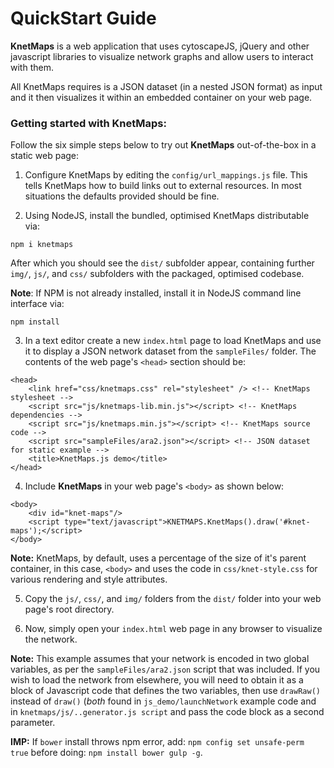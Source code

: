 # QuickStart Guide

**KnetMaps** is a web application that uses cytoscapeJS, jQuery and other javascript libraries to visualize network graphs and allow users to interact with them.

All KnetMaps requires is a JSON dataset (in a nested JSON format) as input and it then visualizes it within an embedded container on your web page.

### Getting started with KnetMaps:

Follow the six simple steps below to try out **KnetMaps** out-of-the-box in a static web page:

1. Configure KnetMaps by editing the `config/url_mappings.js` file. This tells KnetMaps how to build links out to external resources. In most situations the defaults provided should be fine.

2. Using NodeJS, install the bundled, optimised KnetMaps distributable via:
```
npm i knetmaps
```
After which you should see the `dist/` subfolder appear, containing further `img/`, `js/`, and `css/` subfolders with the packaged, optimised codebase. 

**Note**: If NPM is not already installed, install it in NodeJS command line interface via:
```
npm install
```

3. In a text editor create a new `index.html` page to load KnetMaps and use it to display a JSON network dataset from the `sampleFiles/` folder. The contents of the web page's `<head>` section should be:
```
<head>
    <link href="css/knetmaps.css" rel="stylesheet" /> <!-- KnetMaps stylesheet -->
    <script src="js/knetmaps-lib.min.js"></script> <!-- KnetMaps dependencies -->
    <script src="js/knetmaps.min.js"></script> <!-- KnetMaps source code -->    
    <script src="sampleFiles/ara2.json"></script> <!-- JSON dataset for static example -->
    <title>KnetMaps.js demo</title>
</head>
```

4. Include **KnetMaps** in your web page's `<body>` as shown below:
```
<body>
    <div id="knet-maps"/>
    <script type="text/javascript">KNETMAPS.KnetMaps().draw('#knet-maps');</script>
</body>
```

**Note:** KnetMaps, by default, uses a percentage of the size of it's parent container, in this case, `<body>` and uses the code in `css/knet-style.css` for various rendering and style attributes.

5. Copy the `js/`, `css/`, and `img/` folders from the `dist/` folder into your web page's root directory.

6. Now, simply open your `index.html` web page in any browser to visualize the network.

**Note:** This example assumes that your network is encoded in two global variables, as per the `sampleFiles/ara2.json` script that was included. If you wish to load the network from elsewhere, you will need to obtain it as a block of Javascript code that defines the two variables, then use `drawRaw()` instead of `draw()` (*both* found in `js_demo/launchNetwork` example code and in `knetmaps/js/..generator.js script` and pass the code block as a second parameter.



**IMP:** If `bower` install throws npm error, add: `npm config set unsafe-perm true` before doing: `npm install bower gulp -g`.
